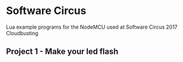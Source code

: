 # Software Circus
Lua example programs for the NodeMCU used at Software Circus 2017 Cloudbusting

## Project 1 - Make your led flash
